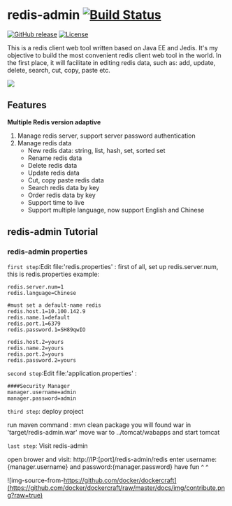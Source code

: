 # redis-admin [![Build Status](https://travis-ci.org/mauersu/redis-admin.svg?branch=master)](https://travis-ci.org/mauersu/redis-admin)
[![GitHub release](https://img.shields.io/badge/release-download-orange.svg)](https://github.com/mauersu/redis-admin/releases)
[![License](https://img.shields.io/badge/license-Apache%202-4EB1BA.svg)](https://www.apache.org/licenses/LICENSE-2.0.html)

This is a redis client web tool written based on Java EE and Jedis. It's my objective to build the most convenient redis client web tool in the world. In the first place, it will facilitate in editing redis data, such as: add, update, delete, search, cut, copy, paste etc.

![](https://www.google.com/logos/2012/halloween-2012-hp.jpg)

## Features

**Multiple Redis version adaptive**

 1. Manage redis server, support server password authentication
 2. Manage redis data
 	* New redis data: string, list, hash, set, sorted set
 	* Rename redis data 
 	* Delete redis data
 	* Update redis data
 	* Cut, copy paste redis data
 	* Search redis data by key
 	* Order redis data by key
 	* Support time to live
 	* Support multiple language, now support English and Chinese


## redis-admin Tutorial

### redis-admin properties

`first step`:Edit file:'redis.properties' :
first of all, set up redis.server.num, this is redis.properties example:

```
redis.server.num=1
redis.language=Chinese

#must set a default-name redis
redis.host.1=10.100.142.9
redis.name.1=default
redis.port.1=6379
redis.password.1=SH89qwIO

redis.host.2=yours
redis.name.2=yours
redis.port.2=yours
redis.password.2=yours
```

`second step`:Edit file:'application.properties' :

```
####Security Manager
manager.username=admin
manager.password=admin
```

`third step`: deploy project

run maven command : mvn clean package
you will found war in 'target/redis-admin.war'
move war to ../tomcat/wabapps and start tomcat 

`last step`: Visit redis-admin

open brower and visit: http://IP:[port]/redis-admin/redis
enter username:{manager.username} and password:{manager.password}
have fun ^ ^ 

![img-source-from-https://github.com/docker/dockercraft](https://github.com/docker/dockercraft/raw/master/docs/img/contribute.png?raw=true)
